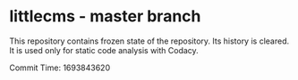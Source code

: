 # littlecms - master branch

This repository contains frozen state of the repository.
Its history is cleared. It is used only for static code
analysis with Codacy.

Commit Time: 1693843620